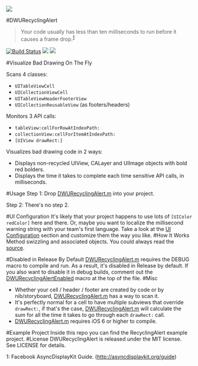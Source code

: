 ![][demo]

#DWURecyclingAlert
> Your code usually has less than ten milliseconds to run before it causes a frame drop.<sup>[1](#myfootnote1)</sup>
>

[![Build Status](https://travis-ci.org/diwu/DWURecyclingAlert.svg?branch=master)](https://travis-ci.org/diwu/DWURecyclingAlert)
[![](https://img.shields.io/badge/license-MIT-blue.svg)][license]
[![](https://img.shields.io/badge/swift-compatible-orange.svg)][project]

#Visualize Bad Drawing On The Fly

Scans 4 classes:
 
 * `UITableViewCell`
 * `UICollectionViewCell`
 * `UITableViewHeaderFooterView`
 * `UICollectionReusableView` (as footers/headers)
 
Monitors 3 API calls:

 * `tableView:cellForRowAtIndexPath:`
 * `collectionView:cellForItemAtIndexPath:`
 * `[UIView drawRect:]`

Visualizes bad drawing code in 2 ways:

* Displays non-recycled UIView, CALayer and UIImage objects with bold red bolders.
* Displays the time it takes to complete each time sensitive API calls, in milliseconds.

#Usage
Step 1: Drop [DWURecyclingAlert.m][code] into your project.

Step 2: There's no step 2. 

#UI Configuration
It's likely that your project happens to use lots of `[UIColor redColor]` here and there. Or, maybe you want to localize the millisecond warning string with your team's first language. Take a look at the [UI Configuration][code_line_39] section and customize them the way you like.
#How It Works
Method swizzling and associated objects. You could always read the [source][code].

#Disabled in Release By Default
[DWURecyclingAlert.m][code] requires the DEBUG macro to compile and run. As a result, it's disabled in Release by default. If you also want to disable it in debug builds, comment out the [DWURecyclingAlertEnabled][code_line_23] macro at the top of the file.
#Misc
* Whether your cell / header / footer are created by code or by nib/storyboard, [DWURecyclingAlert.m][code] has a way to scan it.
* It's perfectly normal for a cell to have multiple subviews that override `drawRect:`, if that's the case, [DWURecyclingAlert.m][code] will calculate the sum for all the time it takes to go through each `drawRect:` call.
* [DWURecyclingAlert.m][code] requires iOS 6 or higher to compile.

#Example Project
Inside this repo you can find the RecyclingAlert example project. 
#License
DWURecyclingAlert is released under the MIT license. See LICENSE for details.

[code]: ./RecyclingAlert/DWURecyclingAlert/DWURecyclingAlert.m
[code_line_23]: ./RecyclingAlert/DWURecyclingAlert/DWURecyclingAlert.m#L23
[code_line_39]: ./RecyclingAlert/DWURecyclingAlert/DWURecyclingAlert.m#L39
[project]: https://github.com/diwu/DWURecyclingAlert
[demo]: https://raw.githubusercontent.com/diwu/ui-markdown-store/master/demo_10.png
[license]: ./LICENSE
<a name="myfootnote1">1</a>: Facebook AsyncDisplayKit Guide. (http://asyncdisplaykit.org/guide)